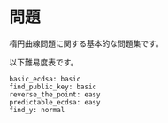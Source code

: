 # 問題

楕円曲線問題に関する基本的な問題集です。

以下難易度表です。

```
basic_ecdsa: basic
find_public_key: basic
reverse_the_point: easy
predictable_ecdsa: easy
find_y: normal
```

